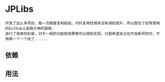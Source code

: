# JPLibs
	开发了这么多项目，每一次都是复制粘贴，代码复用性根本没有得到提升，所以整合了经常使用的Github上各路大神的框架，
	进行了简单的封装，对于一般的功能和效果都可以得到实现，只是希望自己在开发新项目时，不用再一个一个找了......

## 依赖


## 用法
